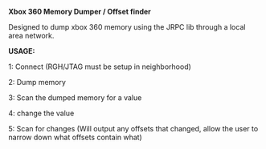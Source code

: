 **Xbox 360 Memory Dumper / Offset finder**


Designed to dump xbox 360 memory using the JRPC lib through a local area network.

**USAGE:**

1: Connect (RGH/JTAG must be setup in neighborhood)

2: Dump memory

3: Scan the dumped memory for a value

4: change the value

5: Scan for changes (Will output any offsets that changed, allow the user to narrow down what offsets contain what)








